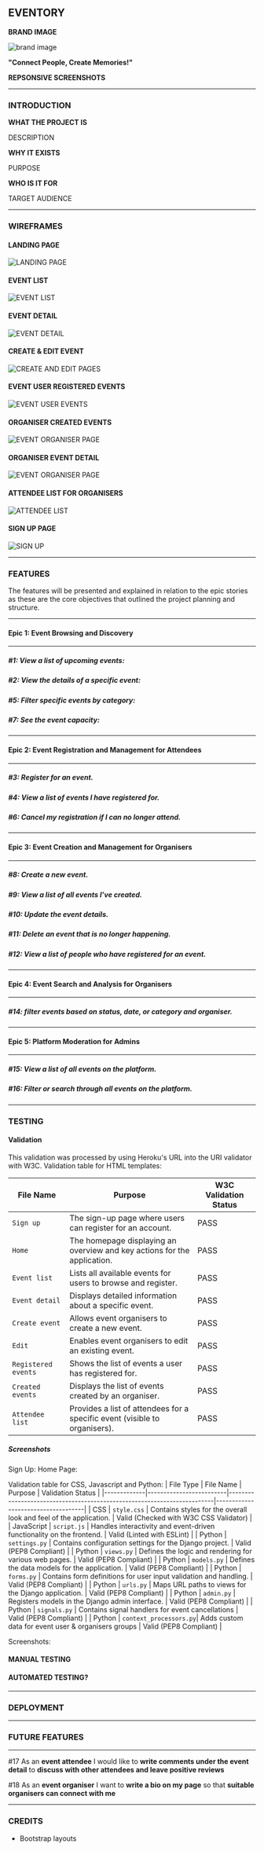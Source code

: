 ## EVENTORY

**BRAND IMAGE**

![brand image](/static/images/validation/brand_image.png)

**"Connect People, Create Memories!"**

**REPSONSIVE SCREENSHOTS** 

------ 

### INTRODUCTION
**WHAT THE PROJECT IS** 

DESCRIPTION

**WHY IT EXISTS** 

PURPOSE 

**WHO IS IT FOR** 

TARGET AUDIENCE 

------
### WIREFRAMES 

#### LANDING PAGE
![LANDING PAGE]( /static/images/wireframes/home_page.png)
#### EVENT LIST
![EVENT LIST]( /static/images/wireframes/event_list_browsing.png)
#### EVENT DETAIL
![EVENT DETAIL]( /static/images/wireframes/event_detail.png)
#### CREATE & EDIT EVENT 
![CREATE AND EDIT PAGES](/static/images/wireframes/create_edit_events.png)
#### EVENT USER REGISTERED EVENTS
![EVENT USER EVENTS](/static/images/wireframes/users_registered_events.png)
#### ORGANISER CREATED EVENTS
![EVENT ORGANISER PAGE](/static/images/wireframes/organiser_created_events.png)
#### ORGANISER EVENT DETAIL
![EVENT ORGANISER PAGE](/static/images/wireframes/organiser_event_detail.png)
#### ATTENDEE LIST FOR ORGANISERS 
![ATTENDEE LIST](/static/images/wireframes/organiser_attendee_list.png)
#### SIGN UP PAGE
![SIGN UP](/static/images/wireframes/sign_up.png)

------

### FEATURES

The features will be presented and explained in relation to the epic stories as these are the core objectives that outlined the project planning and structure.

------
#### **Epic 1**: Event Browsing and Discovery
------

##### #1: View a list of upcoming events:


##### #2: View the details of a specific event:


##### #5: Filter specific events by category:


##### #7: See the event capacity:
------
#### Epic 2: Event Registration and Management for Attendees
------
##### #3: Register for an event.


##### #4: View a list of events I have registered for.


##### #6: Cancel my registration if I can no longer attend.

------
#### Epic 3: Event Creation and Management for Organisers
------
##### #8: Create a new event.

##### #9: View a list of all events I’ve created.

##### #10: Update the event details.

##### #11: Delete an event that is no longer happening.

##### #12: View a list of people who have registered for an event.
------
#### Epic 4: Event Search and Analysis for Organisers
------
##### #14: filter events based on status, date, or category and organiser.
------
#### Epic 5: Platform Moderation for Admins
------
#####  #15: View a list of all events on the platform.

#####  #16: Filter or search through all events on the platform.
------

### TESTING

#### Validation
This validation was processed by using Heroku's URL into the URI validator with W3C.
Validation table for HTML templates:

| File Name           | Purpose                                                                 | W3C Validation Status              |
|---------------------|-------------------------------------------------------------------------|-------------------------------------|
| `Sign up`          | The sign-up page where users can register for an account.                | PASS                              |
| `Home`             | The homepage displaying an overview and key actions for the application. | PASS                             |
| `Event list`       | Lists all available events for users to browse and register.             | PASS                           |
| `Event detail`     | Displays detailed information about a specific event.                   | PASS                              |
| `Create event`     | Allows event organisers to create a new event.                          | PASS                             |
| `Edit`             | Enables event organisers to edit an existing event.                    | PASS                              |
| `Registered events`| Shows the list of events a user has registered for.                     | PASS                              |
| `Created events`   | Displays the list of events created by an organiser.                    | PASS                              |
| `Attendee list`    | Provides a list of attendees for a specific event (visible to organisers). | PASS                              |

##### Screenshots

Sign Up:
Home Page: 

Validation table for CSS, Javascript and Python:
| File Type   | File Name               | Purpose                                                                 | Validation Status                  |
|-------------|-------------------------|-------------------------------------------------------------------------|------------------------------------|
| CSS         | `style.css`            | Contains styles for the overall look and feel of the application.       | Valid (Checked with W3C CSS Validator) |
| JavaScript  | `script.js`            | Handles interactivity and event-driven functionality on the frontend.    | Valid (Linted with ESLint)         |
| Python      | `settings.py`          | Contains configuration settings for the Django project.                 | Valid (PEP8 Compliant)             |
| Python      | `views.py`             | Defines the logic and rendering for various web pages.                  | Valid (PEP8 Compliant)             |
| Python      | `models.py`            | Defines the data models for the application.                            | Valid (PEP8 Compliant)             |
| Python      | `forms.py`             | Contains form definitions for user input validation and handling.        | Valid (PEP8 Compliant)             |
| Python      | `urls.py`              | Maps URL paths to views for the Django application.                     | Valid (PEP8 Compliant)             |
| Python      | `admin.py`             | Registers models in the Django admin interface.                         | Valid (PEP8 Compliant)             |
| Python      | `signals.py`           | Contains signal handlers for event cancellations    | Valid (PEP8 Compliant)             |
| Python      | `context_processors.py`| Adds custom data for event user & organisers groups             | Valid (PEP8 Compliant)             |

Screenshots: 


#### MANUAL TESTING 

#### AUTOMATED TESTING?
------
### DEPLOYMENT



------
### FUTURE FEATURES
------
#17 As an **event attendee** I would like to **write comments under the event detail** to **discuss with other attendees and leave positive reviews**

#18 As an **event organiser** I want to **write a bio on my page** so that **suitable organisers can connect with me**

------
### CREDITS
- Bootstrap layouts




